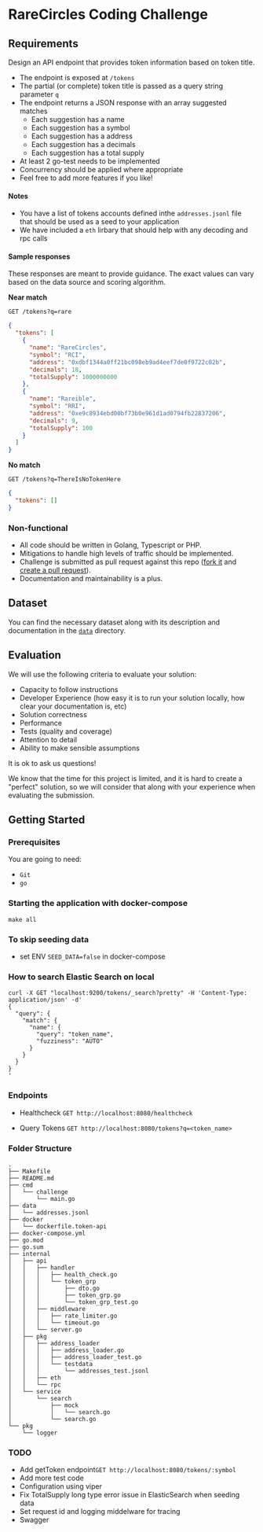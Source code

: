 # RareCircles Coding Challenge

## Requirements

Design an API endpoint that provides token information based on token title.

- The endpoint is exposed at `/tokens`
- The partial (or complete) token title is passed as a query string parameter `q`
- The endpoint returns a JSON response with an array suggested matches
  - Each suggestion has a name
  - Each suggestion has a symbol
  - Each suggestion has a address
  - Each suggestion has a decimals
  - Each suggestion has a total supply
- At least 2 go-test needs to be implemented
- Concurrency should be applied where appropriate
- Feel free to add more features if you like!

#### Notes

- You have a list of tokens accounts defined inthe `addresses.jsonl` file that should be used as a seed to your application
- We have included a `eth` lirbary that should help with any decoding and rpc calls

#### Sample responses

These responses are meant to provide guidance. The exact values can vary based on the data source and scoring algorithm.

**Near match**

    GET /tokens?q=rare

```json
{
  "tokens": [
    {
      "name": "RareCircles",
      "symbol": "RCI",
      "address": "0xdbf1344a0ff21bc098eb9ad4eef7de0f9722c02b",
      "decimals": 18,
      "totalSupply": 1000000000
    },
    {
      "name": "Rareible",
      "symbol": "RRI",
      "address": "0xe9c8934ebd00bf73b0e961d1ad0794fb22837206",
      "decimals": 9,
      "totalSupply": 100
    }
  ]
}
```

**No match**

    GET /tokens?q=ThereIsNoTokenHere

```json
{
  "tokens": []
}
```

### Non-functional

- All code should be written in Golang, Typescript or PHP.
- Mitigations to handle high levels of traffic should be implemented.
- Challenge is submitted as pull request against this repo ([fork it](https://help.github.com/articles/fork-a-repo/) and [create a pull request](https://help.github.com/articles/creating-a-pull-request-from-a-fork/)).
- Documentation and maintainability is a plus.

## Dataset

You can find the necessary dataset along with its description and documentation in the [`data`](data/) directory.

## Evaluation

We will use the following criteria to evaluate your solution:

- Capacity to follow instructions
- Developer Experience (how easy it is to run your solution locally, how clear your documentation is, etc)
- Solution correctness
- Performance
- Tests (quality and coverage)
- Attention to detail
- Ability to make sensible assumptions

It is ok to ask us questions!

We know that the time for this project is limited, and it is hard to create a "perfect" solution, so we will consider that along with your experience when evaluating the submission.

## Getting Started

### Prerequisites

You are going to need:

- `Git`
- `go`

### Starting the application with docker-compose

```
make all
```

### To skip seeding data

- set ENV `SEED_DATA=false` in docker-compose

### How to search Elastic Search on local

```
curl -X GET "localhost:9200/tokens/_search?pretty" -H 'Content-Type: application/json' -d'
{
  "query": {
    "match": {
      "name": {
        "query": "token_name",
        "fuzziness": "AUTO"
      }
    }
  }
}
'
```

### Endpoints

- Healthcheck
  `GET http://localhost:8080/healthcheck`

- Query Tokens
  `GET http://localhost:8080/tokens?q=<token_name>`

### Folder Structure

```
.
├── Makefile
├── README.md
├── cmd
│   └── challenge
│       └── main.go
├── data
│   └── addresses.jsonl
├── docker
│   └── dockerfile.token-api
├── docker-compose.yml
├── go.mod
├── go.sum
├── internal
│   ├── api
│   │   ├── handler
│   │   │   ├── health_check.go
│   │   │   └── token_grp
│   │   │       ├── dto.go
│   │   │       ├── token_grp.go
│   │   │       └── token_grp_test.go
│   │   ├── middleware
│   │   │   ├── rate_limiter.go
│   │   │   └── timeout.go
│   │   └── server.go
│   ├── pkg
│   │   ├── address_loader
│   │   │   ├── address_loader.go
│   │   │   ├── address_loader_test.go
│   │   │   └── testdata
│   │   │       └── addresses_test.jsonl
│   │   ├── eth
│   │   └── rpc
│   └── service
│       └── search
│           ├── mock
│           │   └── search.go
│           └── search.go
└── pkg
    └── logger
```

### TODO

- Add getToken endpoint`GET http://localhost:8080/tokens/:symbol`
- Add more test code
- Configuration using viper
- Fix TotalSupply long type error issue in ElasticSearch when seeding data
- Set request id and logging middelware for tracing
- Swagger
